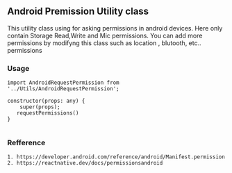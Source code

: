 ## Android Premission Utility class

This utility class using for asking permissions in android devices. Here only contain Storage Read,Write and Mic permissions. You can add more  permissions by modifyng this class such as location , blutooth, etc.. permissions

### Usage
```
import AndroidRequestPermission from '../Utils/AndroidRequestPermission';

constructor(props: any) {
	super(props);
   requestPermissions()   
}


```

### Refference
```
1. https://developer.android.com/reference/android/Manifest.permission
2. https://reactnative.dev/docs/permissionsandroid
